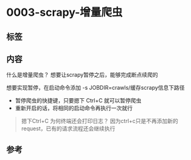# 0003-scrapy-增量爬虫

## 标签

## 内容

什么是增量爬虫？
想要让scrapy暂停之后，能够完成断点续爬的

想要实现暂停，在启动命令添加 -s JOBDIR=crawls/缓存scrapy信息下路径

- 暂停爬虫的快捷键，只要摁下 Ctrl+C 就可以暂停爬虫
- 重新开启的话，将相同的启动命令再执行一次就行

> 摁下Ctrl+C 为何终端还会打印日志？
> 因为ctrl+c只是不再添加新的request，已有的请求流程还会继续执行

## 参考
